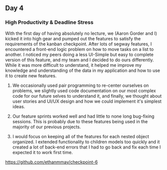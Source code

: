 ## Day 4

### High Productivity & Deadline Stress

With the first day of having absolutely no lecture, we (Aaron Gorder and I) kicked it into high gear and pumped out the features to satisfy the requirements of the kanban checkpoint. After lots of segway features, I encountered a front-end logic problem on how to move tasks on a list to another. I noticed my peers doing a less UI-Simple but easy to complete version of this feature, and my team and I decided to do ours differently. While it was more difficult to understand, it helped me improve my knowledge and understanding of the data in my application and how to use it to create new features.

1. We occasionally used pair programming to re-center ourselves on problems, we slightly used code documentation on our most complex code for our future selves to understand it, and finally, we thought about user stories and UI/UX design and how we could implement it's simplest ideas.

2. Our feature sprints worked well and had little to none long bug-fixing sessions. This is probably due to these features being used in the majority of our previous projects. 

3. I would focus on keeping all of the features for each nested object organized. I extended functionality to children models too quickly and it created a lot of back-end errors that I had to go back and fix each time I expected it to work first time.

https://github.com/ethanmmay/checkpoint-6